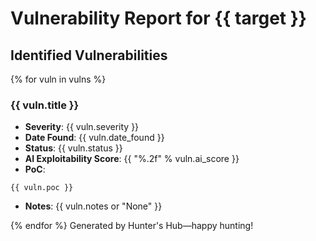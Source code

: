 # Vulnerability Report for {{ target }}

## Identified Vulnerabilities
{% for vuln in vulns %}
### {{ vuln.title }}
- **Severity**: {{ vuln.severity }}
- **Date Found**: {{ vuln.date_found }}
- **Status**: {{ vuln.status }}
- **AI Exploitability Score**: {{ "%.2f" % vuln.ai_score }}
- **PoC**:
```
{{ vuln.poc }}
```
- **Notes**: {{ vuln.notes or "None" }}

{% endfor %}
Generated by Hunter's Hub—happy hunting!
